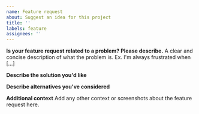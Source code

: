```yaml
---
name: Feature request
about: Suggest an idea for this project
title: ''
labels: feature
assignees: ''
---
```


**Is your feature request related to a problem? Please describe.**
A clear and concise description of what the problem is. Ex. I'm always frustrated when [...]

**Describe the solution you'd like**

**Describe alternatives you've considered**

**Additional context**
Add any other context or screenshots about the feature request here.
